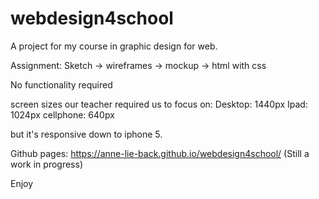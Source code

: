 # webdesign4school
A project for my course in graphic design for web.

Assignment:
Sketch -> wireframes -> mockup -> html with css

No functionality required

screen sizes our teacher required us to focus on:
Desktop: 1440px
Ipad: 1024px
cellphone: 640px

but it's responsive down to iphone 5.

Github pages: https://anne-lie-back.github.io/webdesign4school/
(Still a work in progress)

Enjoy
